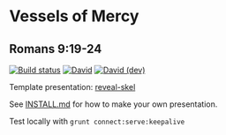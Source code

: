 # Vessels of Mercy
## Romans 9:19-24

[![Build status](https://github.com/sermons/vessels/actions/workflows/build.yml/badge.svg)](https://github.com/sermons/vessels/actions/workflows/build.yml)
[![David](https://img.shields.io/david/sermons/vessels)](https://david-dm.org/sermons/vessels)
[![David (dev)](https://img.shields.io/david/dev/sermons/vessels)](https://david-dm.org/sermons/vessels?type=dev)

Template presentation: [reveal-skel](https://github.com/sermons/reveal-skel)

See [INSTALL.md](INSTALL.md)
for how to make your own presentation.

Test locally with `grunt connect:serve:keepalive`

